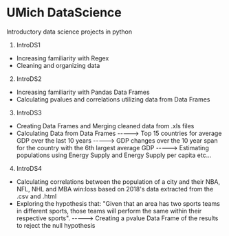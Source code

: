 # UMich DataScience
Introductory data science projects in python 

1. IntroDS1
- Increasing familiarity with Regex
- Cleaning and organizing data

2. IntroDS2
- Increasing familiarity with Pandas Data Frames
- Calculating pvalues and correlations utilizing data from Data Frames

3. IntroDS3
- Creating Data Frames and Merging cleaned data from .xls files
- Calculating Data from Data Frames
-----> Top 15 countries for average GDP over the last 10 years
-----> GDP changes over the 10 year span for the country with the 6th largest average GDP
-----> Estimating populations using Energy Supply and Energy Supply per capita
etc...

4. IntroDS4
- Calculating correlations between the population of a city and their NBA, NFL, NHL and MBA win:loss based on 2018's data extracted from the .csv and .html
- Exploring the hypothesis that:
        "Given that an area has two sports teams in different sports, those teams will perform the same within their respective sports".
        -----> Creating a pvalue Data Frame of the results to reject the null hypothesis
